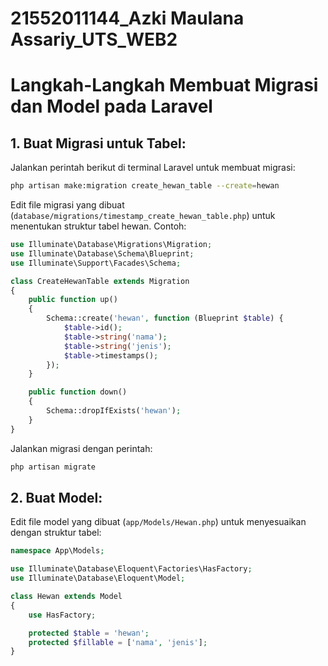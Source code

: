 # 21552011144_Azki Maulana Assariy_UTS_WEB2
# Langkah-Langkah Membuat Migrasi dan Model pada Laravel

## 1. Buat Migrasi untuk Tabel:

Jalankan perintah berikut di terminal Laravel untuk membuat migrasi:

```bash
php artisan make:migration create_hewan_table --create=hewan
```
Edit file migrasi yang dibuat (`database/migrations/timestamp_create_hewan_table.php`) untuk menentukan struktur tabel hewan. Contoh:

```php
use Illuminate\Database\Migrations\Migration;
use Illuminate\Database\Schema\Blueprint;
use Illuminate\Support\Facades\Schema;

class CreateHewanTable extends Migration
{
    public function up()
    {
        Schema::create('hewan', function (Blueprint $table) {
            $table->id();
            $table->string('nama');
            $table->string('jenis');
            $table->timestamps();
        });
    }

    public function down()
    {
        Schema::dropIfExists('hewan');
    }
}
```
Jalankan migrasi dengan perintah:
```bash
php artisan migrate
```
## 2. Buat Model:
Edit file model yang dibuat (`app/Models/Hewan.php`) untuk menyesuaikan dengan struktur tabel:
```php
namespace App\Models;

use Illuminate\Database\Eloquent\Factories\HasFactory;
use Illuminate\Database\Eloquent\Model;

class Hewan extends Model
{
    use HasFactory;

    protected $table = 'hewan';
    protected $fillable = ['nama', 'jenis'];
}
```

